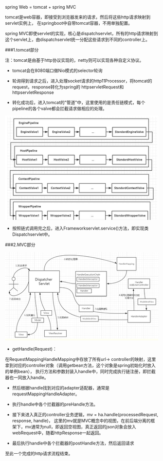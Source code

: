 spring Web = tomcat + spring MVC

tomcat是web容器，即接受到浏览器发来的请求，然后将这些http请求映射到servlet实例上，
在springboot中自带tomcat容器，不用单独配置。

spring MVC即使servlet的实现，核心是dispatchservlet，所有的http请求映射到这个servlet上，由dispatchservlet统一分配这些请求到不同的controller上。

###1.tomcat部分

注：tomcat是由基于http协议实现的，netty则可以实现各种自定义协议。

- tomcat会在8080端口做Nio模式的selector轮询

- 轮询得到请求之后，进入处理socket请求的http11Processor，将tomcat的request，response转化为spring的
httpservletRequest和httpservletResponse

- 转化成功后，进入tomcat的"管道"中，这里使用的是责任链模式，每个pipeline的各个valve都会拦截请求做相应的处理。

![](./images/spring2.png)

- 按照链式调用完之后，进入Frameworkservlet.service()方法，即实现类Dispatchservlet中。

###2.MVC部分

![](./images/spring3.png)

- getHandle(Request)：

在RequestMappingHandleMapping中存放了所有url-> controller的映射，这里拿到对应的controller对象（调用getbean方法，这个对象是spring初始化时放入的单例bean），
执行方法和参数封装入handle中，同时完成执行链注册，即拦截器也一同放入handle。

- 然后根据handle找到对应的adapter适配器，通常是requestMappingHandleAdapter。

- 执行handle中各个拦截器的preHandle方法。

- 接下来进入真正的controller业务逻辑，mv = ha.handle(processedRequest, response, handle)，
这里的mv就是MVC概念中的视图，在前后端分离的框架下，mv通常为null，即返回空视图，真正返回的json对象会放入webRequest中，随着httpResponse一起返回。

- 最后执行handle中各个拦截器的postHandle方法，然后返回请求

至此一个完成的http请求流程结束。